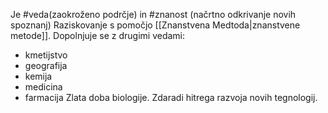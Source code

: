 Je #veda(zaokroženo podrčje) in #znanost (načrtno odkrivanje novih spoznanj)
Raziskovanje s pomočjo [[Znanstvena Medtoda|znanstvene metode]].
Dopolnjuje se z drugimi vedami:
- kmetijstvo
- geografija
- kemija
- medicina
- farmacija
Zlata doba biologije. Zdaradi hitrega razvoja novih tegnologij.